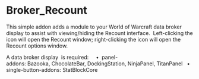 # Broker_Recount
This simple addon adds a module to your World of Warcraft data broker display to assist with viewing/hiding the Recount interface.  Left-clicking the icon will open the Recount window; right-clicking the icon will open the Recount options window.

A data broker display  is required:  
  •  panel-addons: Bazooka, ChocolateBar, DockingStation, NinjaPanel, TitanPanel
  •  single-button-addons: StatBlockCore
